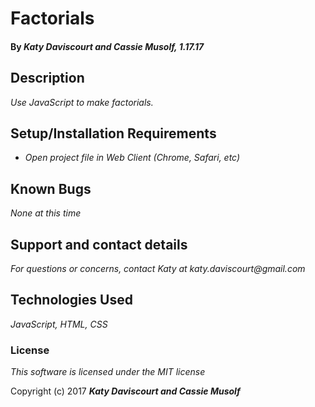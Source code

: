 # Factorials

#### By _**Katy Daviscourt and Cassie Musolf,** 1.17.17_

## Description

_Use JavaScript to make factorials._

## Setup/Installation Requirements

* _Open project file in Web Client (Chrome, Safari, etc)_

## Known Bugs

_None at this time_

## Support and contact details

_For questions or concerns, contact Katy at katy.daviscourt@gmail.com_

## Technologies Used

_JavaScript, HTML, CSS_

### License

*This software is licensed under the MIT license*

Copyright (c) 2017 **_Katy Daviscourt and Cassie Musolf_**
